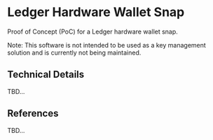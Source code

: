 # Ledger Hardware Wallet Snap

Proof of Concept (PoC) for a Ledger hardware wallet snap.

Note: This software is not intended to be used as a key management solution and is currently not being maintained.

## Technical Details

TBD...

## References

TBD...

